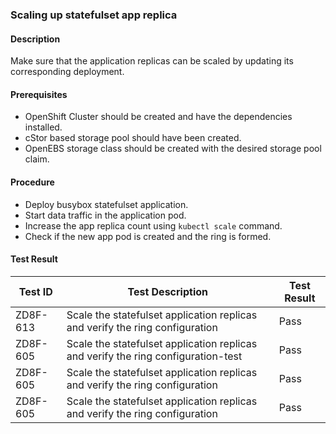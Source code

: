 ### Scaling up statefulset app replica

#### Description
Make sure that the application replicas can be scaled by updating its corresponding deployment.

#### Prerequisites
- OpenShift Cluster should be created and have the dependencies installed.
- cStor based storage pool should have been created.
- OpenEBS storage class should be created with the desired storage pool claim.

#### Procedure
- Deploy busybox statefulset application.
- Start data traffic in the application pod.
- Increase the app replica count using `kubectl scale` command.
- Check if the new app pod is created and the ring is formed.

#### Test Result
 | Test ID |   Test Description               | Test Result   |
 |---------|---------------------------| --------------|
|     ZD8F-613                    |  Scale the statefulset application replicas and verify the ring configuration           | Pass  |
|     ZD8F-605                    |  Scale the statefulset application replicas and verify the ring configuration-test           | Pass  |
|     ZD8F-605                    |  Scale the statefulset application replicas and verify the ring configuration           | Pass  |
 |    ZD8F-605   |  Scale the statefulset application replicas and verify the ring configuration           |  Pass     |

